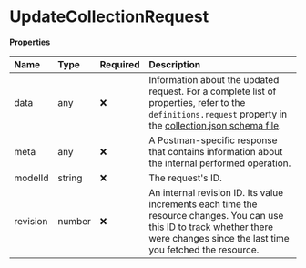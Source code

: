 # UpdateCollectionRequest

**Properties**

| Name     | Type   | Required | Description                                                                                                                                                                                                                             |
| :------- | :----- | :------- | :-------------------------------------------------------------------------------------------------------------------------------------------------------------------------------------------------------------------------------------- |
| data     | any    | ❌       | Information about the updated request. For a complete list of properties, refer to the `definitions.request` property in the [collection.json schema file](https://schema.postman.com/collection/json/v1.0.0/draft-07/collection.json). |
| meta     | any    | ❌       | A Postman-specific response that contains information about the internal performed operation.                                                                                                                                           |
| modelId  | string | ❌       | The request's ID.                                                                                                                                                                                                                       |
| revision | number | ❌       | An internal revision ID. Its value increments each time the resource changes. You can use this ID to track whether there were changes since the last time you fetched the resource.                                                     |

<!-- This file was generated by liblab | https://liblab.com/ -->
